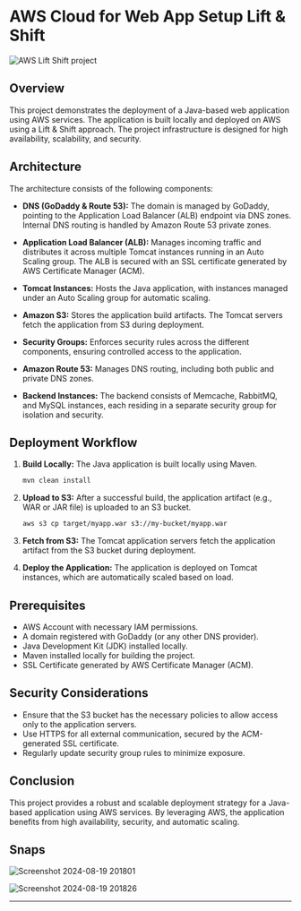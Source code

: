 # AWS Cloud for Web App Setup Lift & Shift
![AWS Lift Shift project](https://github.com/user-attachments/assets/0203e9d7-bd15-403e-860b-919c0a62558d)

## Overview

This project demonstrates the deployment of a Java-based web application using AWS services. The application is built locally and deployed on AWS using a Lift & Shift approach. The project infrastructure is designed for high availability, scalability, and security.

## Architecture

The architecture consists of the following components:

- **DNS (GoDaddy & Route 53):** The domain is managed by GoDaddy, pointing to the Application Load Balancer (ALB) endpoint via DNS zones. Internal DNS routing is handled by Amazon Route 53 private zones.
  
- **Application Load Balancer (ALB):** Manages incoming traffic and distributes it across multiple Tomcat instances running in an Auto Scaling group. The ALB is secured with an SSL certificate generated by AWS Certificate Manager (ACM).

- **Tomcat Instances:** Hosts the Java application, with instances managed under an Auto Scaling group for automatic scaling.

- **Amazon S3:** Stores the application build artifacts. The Tomcat servers fetch the application from S3 during deployment.

- **Security Groups:** Enforces security rules across the different components, ensuring controlled access to the application.

- **Amazon Route 53:** Manages DNS routing, including both public and private DNS zones.

- **Backend Instances:** The backend consists of Memcache, RabbitMQ, and MySQL instances, each residing in a separate security group for isolation and security.

## Deployment Workflow

1. **Build Locally:** The Java application is built locally using Maven.
   ```bash
   mvn clean install
   ```

2. **Upload to S3:** After a successful build, the application artifact (e.g., WAR or JAR file) is uploaded to an S3 bucket.
   ```bash
   aws s3 cp target/myapp.war s3://my-bucket/myapp.war
   ```

3. **Fetch from S3:** The Tomcat application servers fetch the application artifact from the S3 bucket during deployment.

4. **Deploy the Application:** The application is deployed on Tomcat instances, which are automatically scaled based on load.

## Prerequisites

- AWS Account with necessary IAM permissions.
- A domain registered with GoDaddy (or any other DNS provider).
- Java Development Kit (JDK) installed locally.
- Maven installed locally for building the project.
- SSL Certificate generated by AWS Certificate Manager (ACM).


## Security Considerations

- Ensure that the S3 bucket has the necessary policies to allow access only to the application servers.
- Use HTTPS for all external communication, secured by the ACM-generated SSL certificate.
- Regularly update security group rules to minimize exposure.

## Conclusion

This project provides a robust and scalable deployment strategy for a Java-based application using AWS services. By leveraging AWS, the application benefits from high availability, security, and automatic scaling.

## Snaps
![Screenshot 2024-08-19 201801](https://github.com/user-attachments/assets/cfe079a1-fa5c-4d22-8ee5-f9f3dbe3408a)

![Screenshot 2024-08-19 201826](https://github.com/user-attachments/assets/407fe7e6-16b2-4d3e-97bc-2a700e2b8a47)

---
